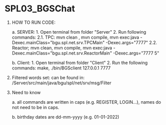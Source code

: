 # SPL03_BGSChat

1) HOW TO RUN CODE:

	a. SERVER:
		1.  Open terminal from folder "Server"
		2.  Run following commands:
			2.1. TPC:  mvn clean , mvn compile, mvn exec:java -Dexec.mainClass="bgu.spl.net.srv.TPCMain" -Dexec.args="7777"
			2.2. Reactor;  mvn clean, mvn compile, mvn exec:java -Dexec.mainClass="bgu.spl.net.srv.ReactorMain" -Dexec.args="7777 5"
	
	b. Client:
		1. Open terminal from folder "Client"
		2. Run the following commands: make, ./bin/BGSclient 127.0.0.1 7777


2) Filtered words set: can be found in: /Server/src/main/java/bgu/spl/net/srv/msg/Filter



3) Need to know

	a. all commands are written in caps (e.g. REGISTER, LOGIN...), names do not need to be in caps.

	b. birthday dates are dd-mm-yyyy (e.g. 01-01-2022)
